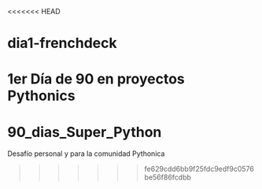<<<<<<< HEAD
# dia1-frenchdeck
1er Día de 90 en proyectos Pythonics
=======
# 90_dias_Super_Python
Desafío personal y para la comunidad Pythonica
>>>>>>> fe629cdd6bb9f25fdc9edf9c0576be56f86fcdbb
